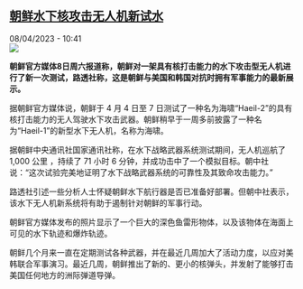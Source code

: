 <!--1680943503000-->
[朝鲜水下核攻击无人机新试水](https://www.rfi.fr/cn/%E4%BA%9A%E6%B4%B2/20230408-%E6%9C%9D%E9%B2%9C%E6%B0%B4%E4%B8%8B%E6%A0%B8%E6%94%BB%E5%87%BB%E6%97%A0%E4%BA%BA%E6%9C%BA%E6%96%B0%E8%AF%95%E6%B0%B4)
------

<div>08/04/2023 - 10:41</div><img src="https://s.rfi.fr/media/display/7faa5c32-d136-11ed-abe9-005056bfb2b6/w:1280/p:16x9/2023-03-28T091838Z_2131023269_RC2W20AVLW7D_RTRMADP_3_NORTHKOREA-MISSILES.JPG"><p><strong>朝鲜官方媒体8日周六报道称，朝鲜对一架具有核打击能力的水下攻击型无人机进行了新一次测试，路透社称，这是朝鲜与美国和韩国对抗时拥有军事能力的最新展示。                    </strong></p><div><p>据朝鲜官方媒体说，朝鲜于 4 月 4 日至 7 日测试了一种名为海啸“Haeil-2”的具有核打击能力的无人驾驶水下攻击武器。朝鲜稍早于一周多前披露了一种名为“Haeil-1”的新型水下无人机，名称为海啸。</p><p>据朝鲜中央通讯社国家通讯社称，在水下战略武器系统测试期间，无人机巡航了 1,000 公里 ，持续了 71 小时 6 分钟，并成功击中了一个模拟目标。朝中社说：“这次试验完美地证明了水下战略武器系统的可靠性及其致命攻击能力。”</p><p>路透社引述一些分析人士怀疑朝鲜水下航行器是否已准备好部署。但朝中社表示，该水下无人机新系统将有助于遏制针对朝鲜的军事行动。</p><p>朝鲜官方媒体发布的照片​​显示了一个巨大的深色鱼雷形物体，以及该物体在海面上可见的水下轨迹和爆炸轨迹。</p><p>朝鲜几个月来一直在定期测试各种武器，并在最近几周加大了活动力度，以应对美韩联合军事演习。最近几周，朝鲜推出了新的、更小的核弹头，并发射了能够打击美国任何地方的洲际弹道导弹。</p><div data-selfpromo-newsletter></div><div data-selfpromo-app></div></div>
